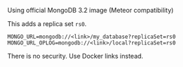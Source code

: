 Using official MongoDB 3.2 image (Meteor compatibility)

This adds a replica set `rs0`.

```
MONGO_URL=mongodb://<link>/my_database?replicaSet=rs0
MONGO_URL_OPLOG=mongodb://<link>/local?replicaSet=rs0
```

There is no security.  Use Docker links instead.
